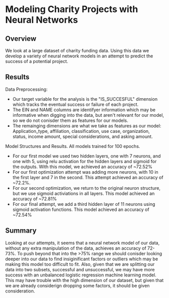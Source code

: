 # Modeling Charity Projects with Neural Networks

## Overview

We look at a large dataset of charity funding data. Using this data we develop a variety of neural network models in an attempt to predict the success of a potential project.

## Results

Data Preprocessing:
- Our target variable for the analysis is the "IS_SUCCESFUL" dimension which tracks the eventual success or failure of each project.
- The EIN and NAME columns are identifyer information which may be informative when digging into the data, but aren't relevant for our model, so we do not conisder them as features for our models.
- The remainging dimensions are what we take as features as our model: Application_type, affiliation, classification, use case, organization, status, income amount, special considerations, and asking amount.

Model Structures and Results. All models trained for 100 epochs.
- For our first model we used two hidden layers, one with 7 neurons, and one with 5, using relu activation for the hidden layers and sigmoid for the outputs. With this model, we achieved an accuracy of ~72.52%
- For our first optimization attempt was adding more neurons, with 10 in the first layer and 7 in the second. This attempt achieved an accuracy of ~72.2%.
- For our second optimization, we return to the original neuron structure, but we use sigmoid activiations in all layers. This model achieved an accuracy of ~72.81%
- For our final attempt, we add a third hidden layer of 11 neurons using sigmoid activation functions. This model achieved an accuracy of ~72.54%

## Summary

Looking at our attempts, it seems that a neural network model of our data, without any extra manipulation of the data, achieves an accuracy of 72-73%. To push beyond that into the >75% range we should conisder looking deeper into our data to find insiginificant factors or outliers which may be making this model too difficult to fit. Also, given that we are splitting our data into two subsets, successful and unsuccessful, we may have more success with an unbalanced logistic regression machine learning model. This may have trouble with the high dimension of our dataset, but given that we are already considerign dropping some factors, it should be given consideration.
